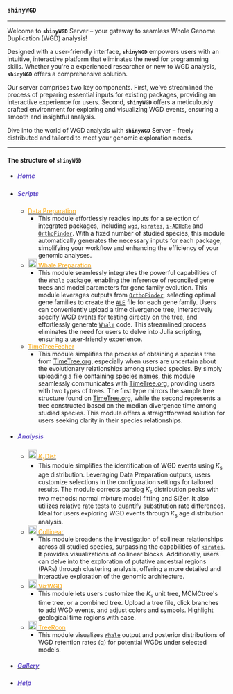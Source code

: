 <link rel="stylesheet" href="https://cdnjs.cloudflare.com/ajax/libs/font-awesome/6.0.0-beta3/css/all.min.css">

### **`shinyWGD`**

---

Welcome to **`shinyWGD`** Server – your gateway to seamless Whole Genome Duplication (WGD) analysis!

Designed with a user-friendly interface, **`shinyWGD`** empowers users with an intuitive, interactive platform that eliminates the need for programming skills. Whether you're a experienced researcher or new to WGD analysis, **`shinyWGD`** offers a comprehensive solution.

Our server comprises two key components. First, we've streamlined the process of preparing essential inputs for existing packages, providing an interactive experience for users. Second, **`shinyWGD`** offers a meticulously crafted environment for exploring and visualizing WGD events, ensuring a smooth and insightful analysis.

Dive into the world of WGD analysis with **`shinyWGD`** Server – freely distributed and tailored to meet your genomic exploration needs.

---

#### The structure of **`shinyWGD`**

- ##### <font color="#6650C9"><i class="fa-solid fa-home"></i> Home</font>
- ##### <font color="#6650C9"><i aria-label="terminal icon" class="fa fa-terminal fa-fw fa-fade" role="presentation"></i> Scripts</font>
  - <a href="javascript:void(0);" onclick="switchToDataPreparationTab()"><font color="orange"><i aria-label="microscope icon" class="fa fa-microscope fa-fw fa-fade" role="presentation"></i> Data Preparation</font></a>
    - This module effortlessly readies inputs for a selection of integrated packages, including [`wgd`](https://github.com/arzwa/wgd), [`ksrates`](https://github.com/VIB-PSB/ksrates), [`i-ADHoRe`](https://www.vandepeerlab.org/?q=tools/i-adhore30) and [`OrthoFinder`](https://github.com/davidemms/OrthoFinder). With a fixed number of studied species, this module automatically generates the necessary inputs for each package, simplifying your workflow and enhancing the efficiency of your genomic analyses.
  - <a href="javascript:void(0);" onclick="switchToWhalePreparationTab()"><font color="orange"><img src="images/treeReconciliationIcon.svg" alt="Icon" width="20" height="20"> Whale Preparation</font></a>
    - This module seamlessly integrates the powerful capabilities of the [`Whale`](https://github.com/arzwa/Whale.jl/tree/master) package, enabling the inference of reconciled gene trees and model parameters for gene family evolution. This module leverages outputs from [`OrthoFinder`](https://github.com/davidemms/OrthoFinder), selecting optimal gene families to create the [`ALE`](https://github.com/ssolo/ALE) file for each gene family. Users can conveniently upload a time divergence tree, interactively specify WGD events for testing directly on the tree, and effortlessly generate [`Whale`](https://github.com/arzwa/Whale.jl/tree/master) code. This streamlined process eliminates the need for users to delve into Julia scripting, ensuring a user-friendly experience.
  - <a href="javascript:void(0);" onclick="switchToTreeExtractionTab()"><font color="orange"><i aria-label="tree icon" class="fa fa-tree fa-fw fa-fade" role="presentation"></i> TimeTreeFecher</font></a>
    - This module simplifies the process of obtaining a species tree from [TimeTree.org](http://www.timetree.org/), especially when users are uncertain about the evolutionary relationships among studied species. By simply uploading a file containing species names, this module seamlessly communicates with [TimeTree.org](http://www.timetree.org/), providing users with two types of trees. The first type mirrors the sample tree structure found on [TimeTree.org](http://www.timetree.org/), while the second represents a tree constructed based on the median divergence time among studied species. This module offers a straightforward solution for users seeking clarity in their species relationships.
- ##### <font color="#6650C9"><i class="fa-solid fa-pencil" role="presentation"></i> Analysis</font>
  - <a href="javascript:void(0);" onclick="switchToKsAnalysisTab()"><font color="orange"><img src="images/ksIcon.svg" alt="Icon" width="20" height="20"> <i>K</i><sub>s</sub>Dist</font></a>
    - This module simplifies the identification of WGD events using <i>K</i><sub>s</sub> age distribution. Leveraging Data Preparation outputs, users customize selections in the configuration settings for tailored results. The module corrects paralog <i>K</i><sub>s</sub> distribution peaks with two methods: normal mixture model fitting and SiZer. It also utilizes relative rate tests to quantify substitution rate differences. Ideal for users exploring WGD events through <i>K</i><sub>s</sub> age distribution analysis.
  - <a href="javascript:void(0);" onclick="switchToSyntenyAnalysisTab()"><font color="orange"><img src="images/syntenyIcon.svg" alt="Icon" width="20" height="20"> Collinear</font></a>
    - This module broadens the investigation of collinear relationships across all studied species, surpassing the capabilities of [`ksrates`](https://github.com/VIB-PSB/ksrates). It provides visualizations of collinear blocks. Additionally, users can delve into the exploration of putative ancestral regions (PARs) through clustering analysis, offering a more detailed and interactive exploration of the genomic architecture.
  - <a href="javascript:void(0);" onclick="switchToTreeBuildingTab()"><font color="orange"><img src="images/ksTreeIcon.svg" alt="Icon" width="20" height="20"> VizWGD </font></a>
    - This module lets users customize the <i>K</i><sub>s</sub> unit tree, MCMCtree's time tree, or a combined tree. Upload a tree file, click branches to add WGD events, and adjust colors and symbols. Highlight geological time regions with ease.
  - <a href="javascript:void(0);" onclick="switchToGalleryTab()"><font color="orange"><img src="images/treeReconciliationIcon.svg" alt="Icon" width="20" height="20"> TreeRcon</font></a>
    - This module visualizes [`Whale`](https://github.com/arzwa/Whale.jl/tree/master) output and posterior distributions of WGD retention rates (q) for potential WGDs under selected models.
- ##### <a href="javascript:void(0);" onclick="switchToDataPreparationTab()"><font color="#6650C9"><i class="fa-solid fa-image"></i> Gallery</font></a>
- ##### <a href="javascript:void(0);" onclick="switchToHelpTab()"><font color="#6650C9"><i class="fa-solid fa-question"></i> Help</font></a>


